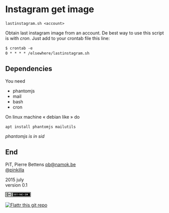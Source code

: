 # Instagram get image

    lastinstagram.sh <account> 

Obtain last instagram image from an account. De best way to use this script is
with *cron*. Just add to your crontab file this line: 

    $ crontab -e 
    0 * * * * /elsewhere/lastinstagram.sh 

## Dependencies

You need

* phantomjs 
* mail 
* bash 
* cron

On linux machine « debian like » do 

    apt install phantomjs mailutils

*phantomjs is in sid*

## End

PiT, Pierre Bettens <pb@namok.be>                                    
[@pinkilla](http://twitter.com/pinkilla)

2015 july                                                                    
version 0.1                                                                     
                                                                                  
[![CC](cc-by-nc-sa-80x15.png)](http://creativecommons.org/licenses/by-nc-sa/4.0/deed.fr)


[![Flattr this git repo](http://api.flattr.com/button/flattr-badge-large.png)](https://flattr.com/submit/auto?user_id=Pinkilla&url=https://github.com/Pinkilla/instagramget&title=instagramget&language=&tags=github&category=software)



